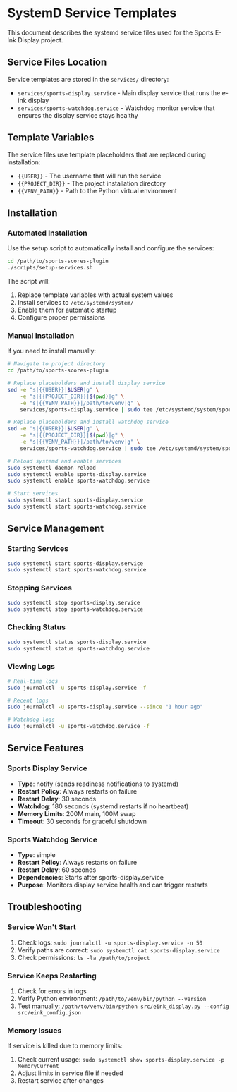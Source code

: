 # SystemD Service Templates

This document describes the systemd service files used for the Sports E-Ink Display project.

## Service Files Location

Service templates are stored in the `services/` directory:

- `services/sports-display.service` - Main display service that runs the e-ink display
- `services/sports-watchdog.service` - Watchdog monitor service that ensures the display service stays healthy

## Template Variables

The service files use template placeholders that are replaced during installation:

- `{{USER}}` - The username that will run the service
- `{{PROJECT_DIR}}` - The project installation directory
- `{{VENV_PATH}}` - Path to the Python virtual environment

## Installation

### Automated Installation

Use the setup script to automatically install and configure the services:

```bash
cd /path/to/sports-scores-plugin
./scripts/setup-services.sh
```

The script will:

1. Replace template variables with actual system values
2. Install services to `/etc/systemd/system/`
3. Enable them for automatic startup
4. Configure proper permissions

### Manual Installation

If you need to install manually:

```bash
# Navigate to project directory
cd /path/to/sports-scores-plugin

# Replace placeholders and install display service
sed -e "s|{{USER}}|$USER|g" \
    -e "s|{{PROJECT_DIR}}|$(pwd)|g" \
    -e "s|{{VENV_PATH}}|/path/to/venv|g" \
    services/sports-display.service | sudo tee /etc/systemd/system/sports-display.service

# Replace placeholders and install watchdog service
sed -e "s|{{USER}}|$USER|g" \
    -e "s|{{PROJECT_DIR}}|$(pwd)|g" \
    -e "s|{{VENV_PATH}}|/path/to/venv|g" \
    services/sports-watchdog.service | sudo tee /etc/systemd/system/sports-watchdog.service

# Reload systemd and enable services
sudo systemctl daemon-reload
sudo systemctl enable sports-display.service
sudo systemctl enable sports-watchdog.service

# Start services
sudo systemctl start sports-display.service
sudo systemctl start sports-watchdog.service
```

## Service Management

### Starting Services

```bash
sudo systemctl start sports-display.service
sudo systemctl start sports-watchdog.service
```

### Stopping Services

```bash
sudo systemctl stop sports-display.service
sudo systemctl stop sports-watchdog.service
```

### Checking Status

```bash
sudo systemctl status sports-display.service
sudo systemctl status sports-watchdog.service
```

### Viewing Logs

```bash
# Real-time logs
sudo journalctl -u sports-display.service -f

# Recent logs
sudo journalctl -u sports-display.service --since "1 hour ago"

# Watchdog logs
sudo journalctl -u sports-watchdog.service -f
```

## Service Features

### Sports Display Service

- **Type**: notify (sends readiness notifications to systemd)
- **Restart Policy**: Always restarts on failure
- **Restart Delay**: 30 seconds
- **Watchdog**: 180 seconds (systemd restarts if no heartbeat)
- **Memory Limits**: 200M main, 100M swap
- **Timeout**: 30 seconds for graceful shutdown

### Sports Watchdog Service

- **Type**: simple
- **Restart Policy**: Always restarts on failure
- **Restart Delay**: 60 seconds
- **Dependencies**: Starts after sports-display.service
- **Purpose**: Monitors display service health and can trigger restarts

## Troubleshooting

### Service Won't Start

1. Check logs: `sudo journalctl -u sports-display.service -n 50`
2. Verify paths are correct: `sudo systemctl cat sports-display.service`
3. Check permissions: `ls -la /path/to/project`

### Service Keeps Restarting

1. Check for errors in logs
2. Verify Python environment: `/path/to/venv/bin/python --version`
3. Test manually: `/path/to/venv/bin/python src/eink_display.py --config src/eink_config.json`

### Memory Issues

If service is killed due to memory limits:

1. Check current usage: `sudo systemctl show sports-display.service -p MemoryCurrent`
2. Adjust limits in service file if needed
3. Restart service after changes
